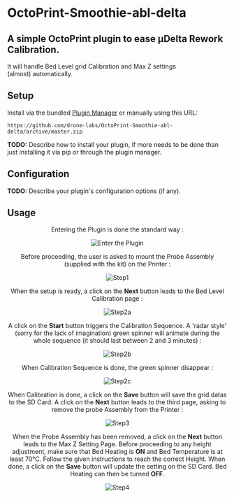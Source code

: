 # OctoPrint-Smoothie-abl-delta
## A simple OctoPrint plugin to ease µDelta Rework Calibration.
It will handle Bed Level grid Calibration and Max Z settings \
(almost) automatically. 

## Setup

Install via the bundled [Plugin Manager](https://github.com/foosel/OctoPrint/wiki/Plugin:-Plugin-Manager)
or manually using this URL:

    https://github.com/drone-labs/OctoPrint-Smoothie-abl-delta/archive/master.zip

**TODO:** Describe how to install your plugin, if more needs to be done than just installing it via pip or through
the plugin manager.

## Configuration

**TODO:** Describe your plugin's configuration options (if any).

## Usage

<!-- html comment are not escaped... -->

<!-- yes, not very pure markdown...  -->
<!-- ----------------------------------------------------------------------- -->
<!-- Plugin invocation -->
<p align="center">
  Entering the Plugin is done the standard way :</p>

<p align="center">
  <img src="ScreenShots/ReachMe.png" alt="Enter the Plugin"/></p>

<!-- ----------------------------------------------------------------------- -->
<!-- Step 1/4  Mount the Probe -->
<p align="center">
  Before proceeding, the user is asked to mount the Probe
  Assembly (supplied with the kit) on the Printer :</p>

<p align="center">
  <img src="ScreenShots/Step1.png" alt="Step1"/></p>

<!-- ----------------------------------------------------------------------- -->
<!-- Step 2a/4 Ready to start Calibration -->
<p align="center">
  When the setup is ready, a click on the <b>Next</b> button leads
  to the Bed Level Calibration page :</p>

<p align="center">
  <img src="ScreenShots/Step2a.png" alt="Step2a"/></p>

<!-- ----------------------------------------------------------------------- -->
<!-- Step 2b/4 Calibration in progress -->
<p align="center">
  A click on the <b>Start</b> button triggers the Calibration Sequence.
  A 'radar style' (sorry for the lack of imagination) green spinner will
  animate during the whole sequence (it should last between 2 and 3 minutes) :</p>

<p align="center">
  <img src="ScreenShots/Step2b.png" alt="Step2b"/></p>

<!-- ----------------------------------------------------------------------- -->
<!-- Step 2c/4 Calibration Done -->
<p align="center">
  When Calibration Sequence is done, the green spinner disappear :</p>

<p align="center">
  <img src="ScreenShots/Step2c.png" alt="Step2c"/></p>

<!-- ----------------------------------------------------------------------- -->
<!-- Step 3/4 -->
<p align="center">
  When Calibration is done, a click on the <b>Save</b> button will save the
  grid datas to the SD Card. A click on the <b>Next</b> button leads to the
  third page, asking to remove the probe Assembly from the Printer :</p>

<p align="center">
  <img src="ScreenShots/Step3.png" alt="Step3"/></p>

<!-- ----------------------------------------------------------------------- -->
<!-- Step 4/4 -->
<p align="center">
  When the Probe Assembly has been removed, a click on the <b>Next</b> button
  leads to the Max Z Setting Page. Before proceeding to any height adjustment,
  make sure that Bed Heating is <b>ON</b> and Bed Temperature is at least 70°C.
  Follow the given instructions to reach the correct Height. When done, a click
  on the <b>Save</b> button will update the setting on the SD Card. Bed Heating
  can then be turned <b>OFF</b>. </p>

<p align="center">
  <img src="ScreenShots/Step4.png" alt="Step4"/></p>


